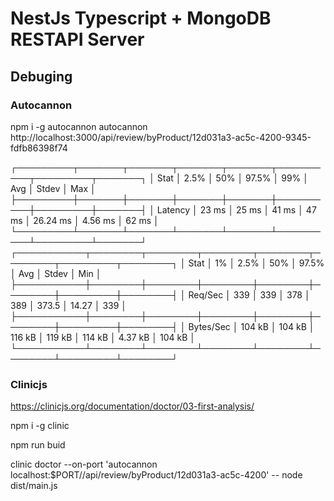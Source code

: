 # NestJs Typescript + MongoDB RESTAPI Server

## Debuging

### Autocannon

npm i -g autocannon
autocannon http://localhost:3000/api/review/byProduct/12d031a3-ac5c-4200-9345-fdfb86398f74

┌─────────┬───────┬───────┬───────┬───────┬──────────┬─────────┬───────┐
│ Stat │ 2.5% │ 50% │ 97.5% │ 99% │ Avg │ Stdev │ Max │
├─────────┼───────┼───────┼───────┼───────┼──────────┼─────────┼───────┤
│ Latency │ 23 ms │ 25 ms │ 41 ms │ 47 ms │ 26.24 ms │ 4.56 ms │ 62 ms │
└─────────┴───────┴───────┴───────┴───────┴──────────┴─────────┴───────┘
┌───────────┬────────┬────────┬────────┬────────┬────────┬─────────┬────────┐
│ Stat │ 1% │ 2.5% │ 50% │ 97.5% │ Avg │ Stdev │ Min │
├───────────┼────────┼────────┼────────┼────────┼────────┼─────────┼────────┤
│ Req/Sec │ 339 │ 339 │ 378 │ 389 │ 373.5 │ 14.27 │ 339 │
├───────────┼────────┼────────┼────────┼────────┼────────┼─────────┼────────┤
│ Bytes/Sec │ 104 kB │ 104 kB │ 116 kB │ 119 kB │ 114 kB │ 4.37 kB │ 104 kB │
└───────────┴────────┴────────┴────────┴────────┴────────┴─────────┴────────┘

### Clinicjs

https://clinicjs.org/documentation/doctor/03-first-analysis/

npm i -g clinic

npm run buid

clinic doctor --on-port 'autocannon localhost:$PORT//api/review/byProduct/12d031a3-ac5c-4200' -- node dist/main.js
